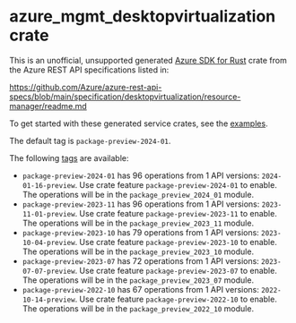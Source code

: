 # azure_mgmt_desktopvirtualization crate

This is an unofficial, unsupported generated [Azure SDK for Rust](https://github.com/Azure/azure-sdk-for-rust/tree/legacy) crate from the Azure REST API specifications listed in:

https://github.com/Azure/azure-rest-api-specs/blob/main/specification/desktopvirtualization/resource-manager/readme.md

To get started with these generated service crates, see the [examples](https://github.com/Azure/azure-sdk-for-rust/blob/legacy/services/README.md#examples).

The default tag is `package-preview-2024-01`.

The following [tags](https://github.com/Azure/azure-sdk-for-rust/blob/legacy/services/tags.md) are available:

- `package-preview-2024-01` has 96 operations from 1 API versions: `2024-01-16-preview`. Use crate feature `package-preview-2024-01` to enable. The operations will be in the `package_preview_2024_01` module.
- `package-preview-2023-11` has 96 operations from 1 API versions: `2023-11-01-preview`. Use crate feature `package-preview-2023-11` to enable. The operations will be in the `package_preview_2023_11` module.
- `package-preview-2023-10` has 79 operations from 1 API versions: `2023-10-04-preview`. Use crate feature `package-preview-2023-10` to enable. The operations will be in the `package_preview_2023_10` module.
- `package-preview-2023-07` has 72 operations from 1 API versions: `2023-07-07-preview`. Use crate feature `package-preview-2023-07` to enable. The operations will be in the `package_preview_2023_07` module.
- `package-preview-2022-10` has 67 operations from 1 API versions: `2022-10-14-preview`. Use crate feature `package-preview-2022-10` to enable. The operations will be in the `package_preview_2022_10` module.
